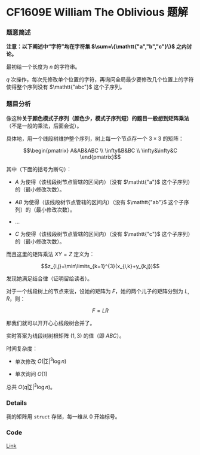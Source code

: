 # CF1609E William The Oblivious 题解

### 题意简述

**注意：以下阐述中“字符”均在字符集 $\sum=\{\mathtt{"a","b","c"}\}$ 之内讨论。**

最初给一个长度为 $n$ 的字符串。

$q$ 次操作，每次先修改单个位置的字符，再询问全局最少要修改几个位置上的字符使得整个序列没有 $\mathtt{"abc"}$ 这个子序列。

### 题目分析

像这种**关于颜色模式子序列（颜色少，模式子序列短）**的题目一般想到**矩阵乘法**（不是一般的乘法，后面会说）。

具体地，用一个线段树维护整个序列，树上每一个节点存一个 $3\times 3$ 的矩阵：

$$\begin{pmatrix}
A&AB&ABC
\\
\infty&B&BC
\\
\infty&\infty&C
\end{pmatrix}$$

其中（下面的括号为断句）：

* $A$ 为使得（该线段树节点管辖的区间内）（没有 $\mathtt{"a"}$ 这个子序列）的（最小修改次数）。

* $AB$ 为使得（该线段树节点管辖的区间内）（没有 $\mathtt{"ab"}$ 这个子序列）的（最小修改次数）。

* $\dots$

* $C$ 为使得（该线段树节点管辖的区间内）（没有 $\mathtt{"c"}$ 这个子序列）的（最小修改次数）。

而且这里的矩阵乘法 $XY=Z$ 定义为：

$$z_{i,j}=\min\limits_{k=1}^{3}(x_{i,k}+y_{k,j})$$

发现她满足结合律（证明留给读者）。

对于一个线段树上的节点来说，设她的矩阵为 $F$，她的两个儿子的矩阵分别为 $L,R$，则：

$$F=LR$$

那我们就可以开开心心线段树合并了。

实时答案为线段树树根矩阵 $(1,3)$ 的值（即 $ABC$）。

时间复杂度：

* 单次修改 $O(|\sum|^3\log n)$

* 单次询问 $O(1)$

总共 $O(q|\sum|^3\log n)$。

### Details

我的矩阵用 `struct` 存储，每一维从 $0$ 开始标号。

### Code

[Link](https://codeforces.com/contest/1609/submission/137346877)
